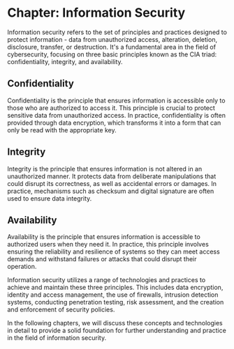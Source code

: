 # Chapter: Information Security

Information security refers to the set of principles and practices designed to protect information - data from unauthorized access, alteration, deletion, disclosure, transfer, or destruction. It's a fundamental area in the field of cybersecurity, focusing on three basic principles known as the CIA triad: confidentiality, integrity, and availability.

## Confidentiality

Confidentiality is the principle that ensures information is accessible only to those who are authorized to access it. This principle is crucial to protect sensitive data from unauthorized access. In practice, confidentiality is often provided through data encryption, which transforms it into a form that can only be read with the appropriate key.

## Integrity

Integrity is the principle that ensures information is not altered in an unauthorized manner. It protects data from deliberate manipulations that could disrupt its correctness, as well as accidental errors or damages. In practice, mechanisms such as checksum and digital signature are often used to ensure data integrity.

## Availability

Availability is the principle that ensures information is accessible to authorized users when they need it. In practice, this principle involves ensuring the reliability and resilience of systems so they can meet access demands and withstand failures or attacks that could disrupt their operation.

Information security utilizes a range of technologies and practices to achieve and maintain these three principles. This includes data encryption, identity and access management, the use of firewalls, intrusion detection systems, conducting penetration testing, risk assessment, and the creation and enforcement of security policies.

In the following chapters, we will discuss these concepts and technologies in detail to provide a solid foundation for further understanding and practice in the field of information security.
